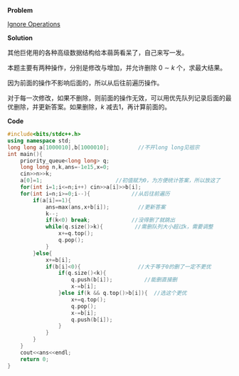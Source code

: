 **Problem**

[Ignore Operations](https://www.luogu.com.cn/problem/AT_abc249_f)

**Solution**

其他巨佬用的各种高级数据结构给本蒻蒟看呆了，自己来写一发。

本题主要有两种操作，分别是修改与增加，并允许删除 $0$ $\sim$ $k$ 个，求最大结果。

因为前面的操作不影响后面的，所以从后往前遍历操作。

对于每一次修改，如果不删除，则前面的操作无效，可以用优先队列记录后面的最优删除，并更新答案。如果删除，$k$ 减去1，再计算前面的。

**Code**

```cpp
#include<bits/stdc++.h>
using namespace std;
long long a[1000010],b[1000010];         //不开long long见祖宗
int main(){
	priority_queue<long long> q;
	long long n,k,ans=-1e15,x=0;
	cin>>n>>k;
	a[0]=1;                       //初值赋为0，为方便统计答案，所以放这了
	for(int i=1;i<=n;i++) cin>>a[i]>>b[i];
	for(int i=n;i>=0;i--){             //从后往前遍历
		if(a[i]==1){
			ans=max(ans,x+b[i]);         //更新答案
			k--;
			if(k<0) break;             //没得删了就跳出
			while(q.size()>k){          //需删队列大小超过k，需要调整
				x+=q.top();
				q.pop();
			}
		}else{
			x+=b[i];
			if(b[i]<0){                  //大于等于0的删了一定不更优
				if(q.size()<k){
					q.push(b[i]);          //能删直接删
					x-=b[i];
				}else if(k && q.top()>b[i]){  //选这个更优
					x+=q.top();
					q.pop();
					x-=b[i];
					q.push(b[i]);
				}
			}
		}
	}
	cout<<ans<<endl;
	return 0;
}
```